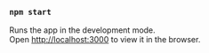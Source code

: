 ### `npm start`

Runs the app in the development mode.<br />
Open [http://localhost:3000](http://localhost:3000) to view it in the browser.


